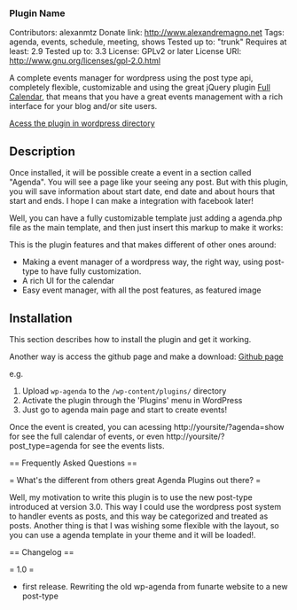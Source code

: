 ### Plugin Name ###
Contributors: alexanmtz
Donate link: http://www.alexandremagno.net
Tags: agenda, events, schedule, meeting, shows
Tested up to: "trunk"
Requires at least: 2.9
Tested up to: 3.3
License: GPLv2 or later
License URI: http://www.gnu.org/licenses/gpl-2.0.html

A complete events manager for wordpress using the post type api, completely flexible, customizable and using the great jQuery plugin [Full Calendar](http://arshaw.com/fullcalendar/ "Full Calendar website"), that means that you have a great events management with a rich interface for your blog and/or site users.

[Acess the plugin in wordpress directory](http://wordpress.org/extend/plugins/wp-agenda "The wp-agenda in wordpress plugin directory")

## Description ##

Once installed, it will be possible create a event in a section called "Agenda". You will see a page like your seeing any post. But with this plugin, you will save information about start date, end date and about hours that start and ends. I hope I can make a integration with facebook later!

Well, you can have a fully customizable template just adding a agenda.php file as the main template, and then just insert this markup to make it works:

<div id="wp-agenda-calendar"></div>

This is the plugin features and that makes different of other ones around:

* Making a event manager of a wordpress way, the right way, using post-type to have fully customization.
* A rich UI for the calendar
* Easy event manager, with all the post features, as featured image

## Installation ##

This section describes how to install the plugin and get it working.

Another way is access the github page and make a download: [Github page](http://github.com/alexanmtz/wp-agenda "Github wp-agenda site")

e.g.

1. Upload `wp-agenda` to the `/wp-content/plugins/` directory
2. Activate the plugin through the 'Plugins' menu in WordPress
3. Just go to agenda main page and start to create events!

Once the event is created, you can acessing http://yoursite/?agenda=show for see the full calendar of events, or even http://yoursite/?post_type=agenda for see the events lists.

== Frequently Asked Questions ==

= What's the different from others great Agenda Plugins out there? =

Well, my motivation to write this plugin is to use the new post-type introduced at version 3.0. This way I could use the wordpress post system to handler events as posts, and this way be categorized and treated as posts. Another thing is that I was wishing some flexible with the layout, so you can use a agenda template in your theme and it will be loaded!.

== Changelog ==

= 1.0 =
* first release. Rewriting the old wp-agenda from funarte website to a new post-type